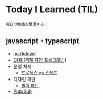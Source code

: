 # Today I Learned (TIL)
    毎日の勉強を整理する！
## javascript・typescript
* [markdown](./ETC/markdown.md)
* [OOP(객체 지향 프로그래밍)](./ETC/OOP.md)
* 운영 체제
    + [프로세스 vs 스레드](./ETC/process-vs-thread.md)
* 디자인 패턴
    + [빌더 패턴](./ETC/builderPattern.md)
* [Pub/Sub](./ETC/pub-sub.md)
